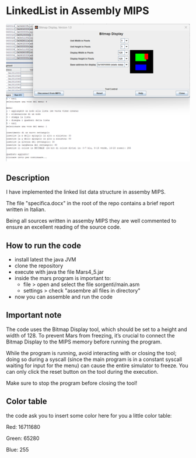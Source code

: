 # LinkedList in Assembly MIPS

<img src="MIPS linked list.png" alt="Project image" width="600"/>

## Description
I have implemented the linked list data structure in assemby MIPS.

The file "specifica.docx" in the root of the repo contains a brief report written in Italian.

Being all sources written in assemby MIPS they are well commented to ensure an excellent reading of the source code.

## How to run the code
- install latest the java JVM
- clone the repository
- execute with java the file Mars4_5.jar
- inside the mars program is important to:
  - file > open and select the file sorgenti/main.asm
  - settings > check "assembre all files in directory"
- now you can assemble and run the code

## Important note
The code uses the Bitmap Display tool, which should be set to a height and width of 128. To prevent Mars from freezing, it’s crucial to connect the Bitmap Display to the MIPS memory before running the program.

While the program is running, avoid interacting with or closing the tool; doing so during a syscall (since the main program is in a constant syscall waiting for input for the menu) can cause the entire simulator to freeze. You can only click the reset button on the tool during the execution. 

Make sure to stop the program before closing the tool!

## Color table
the code ask you to insert some color here for you a little color table:

Red: 16711680

Green: 65280

Blue: 255
